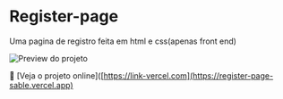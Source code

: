 # Register-page
Uma pagina de registro feita em html e css(apenas front end)

![Preview do projeto]([https://raw.githubusercontent.com/SEU-USUARIO/NOME-DO-REPO/main/img/preview.png](https://github.com/Kyotarou-dev12/Register-page/blob/main/img/RegisterPagePreview.PNG?raw=true))

🔗 [Veja o projeto online]([https://link-vercel.com](https://register-page-sable.vercel.app)



